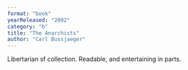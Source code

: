 ```yaml
---
format: "book"
yearReleased: "2002"
category: "b"
title: "The Anarchists"
author: "Carl Bussjaeger"
---
```

Libertarian sf collection.  Readable, and entertaining in parts.
 